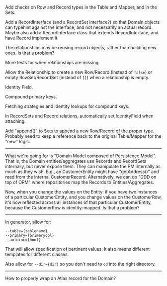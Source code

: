 Add checks on Row and Record types in the Table and Mapper, and in the Sets.

Add a RecordInterface (and a RecordSet interface?) so that Domain objects can typehint against the interface, and not necessarily an actual record. Maybe also add a <Type>RecordInterface class that extends RecordInterface, and have <Type>Record implement it.

The relationships may be reusing record objects, rather than building new ones. Is that a problem?

More tests for when relationships are missing.

Allow the Relationship to create a new Row/Record (instead of `false`) or empty RowSet/RecordSet (instead of `[]`) when a relationship is empty.

Identity Field.

Compound primary keys.

Fetching strategies and identity lookups for compound keys.

In RecordSets and Record relations, automatically set IdentityField when attaching.

Add "append()" to Sets to append a new Row/Record of the proper type. Probably need to keep a reference back to the original Table/Mapper for the "new" logic.

* * *

What we're going for is "Domain Model composed of Persistence Model". That is, the Domain entities/aggregates use Records and RecordSets internally, but never expose them. They can manipulate the PM internally as much as they wish. E.g., an CustomerEntity might have "getAddress()" and read from the internal CustomerRecord. Alternatively, we can do "DDD on top of ORM" where repositories map the Records to Entities/Aggregates.

Now, when you change the values on the Entity: if you have two instances of a particular CustomerEntity, and you change values on the CustomerRow, it's now reflected across all instances of that particular CustomerEntity, because the CustomerRow is identity-mapped. Is that a problem?

* * *

In generator, allow for:

    --table={tablename}
    --primary={primarycol}
    --autoinc={bool}

That will allow specification of pertinent values. It also means different templates for different classes.

Also allow for `--dir={dir}` so you don't need to `cd` into the right directory.

* * *

How to properly wrap an Atlas record for the Domain?

